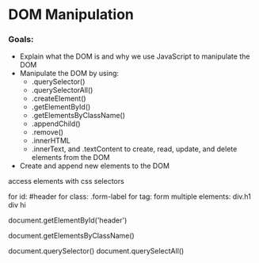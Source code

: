 # DOM Manipulation

### Goals:

- Explain what the DOM is and why we use JavaScript to manipulate the DOM
- Manipulate the DOM by using: 
    - .querySelector()
    - .querySelectorAll()
    - .createElement()
    - .getElementById() 
    - .getElementsByClassName()
    - .appendChild()
    - .remove() 
    - .innerHTML
    - .innerText, and .textContent
to create, read, update, and delete elements from the DOM
- Create and append new elements to the DOM


access elements with css selectors 

for id: #header
for class: .form-label
for tag: form
multiple elements: div.h1 div hi 


document.getElementById('header') 

document.getElementsByClassName()

document.querySelector()
document.querySelectAll()